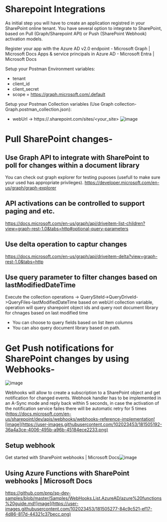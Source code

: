 # Sharepoint Integrations

As initial step you will have to create an application registred in your SharePoint online tenant.
You have several option to integrate to SharePoint, based on Pull (Graph/Sharepoint API) or Push (SharePoint Webhook) activation models.

Register your app with the Azure AD v2.0 endpoint - Microsoft Graph | Microsoft Docs
Apps & service principals in Azure AD - Microsoft Entra | Microsoft Docs

Setup your Postman Environment variables:
* tenant
* client_id
* client_secret
* scope = https://graph.microsoft.com/.default

Setup your Postman Collection variables (Use Graph collection-Graph.postman_collection.json):
* webUrl -> https://<host>.sharepoint.com/sites/<your_site>
![image](https://user-images.githubusercontent.com/102023453/181501060-4ffd7341-a856-469c-ae7d-961980ac07c2.png)

# Pull SharePoint changes-
## Use Graph API to integrate with SharePoint to poll for changes within a document library
You can check out graph explorer for testing puposes (usefull to make sure your used has appropriate privileges).
https://developer.microsoft.com/en-us/graph/graph-explorer
  
## API activations can be controlled to support paging and etc.
https://docs.microsoft.com/en-us/graph/api/driveitem-list-children?view=graph-rest-1.0&tabs=http#optional-query-parameters
  
## Use delta operation to captur changes
https://docs.microsoft.com/en-us/graph/api/driveitem-delta?view=graph-rest-1.0&tabs=http

## Use query parameter to filter changes based on lastModifiedDateTime
Execute the collection operations -> 
  QuerySiteId->QueryDriveId->QueryFiles-lastModifiedDateTime based on webUrl collection variable, operation will query sharepoint object ids and query root document library for chnages based on last modified time
  
* You can choose to query fields based on list item columns
* You can also query document library based on path.

# Get Push notifications for SharePoint changes by using Webhooks-
  ![image](https://user-images.githubusercontent.com/102023453/181506793-cd3a5191-186f-495a-a00c-9d8223bc94c2.png)

Webhooks will allow to create a subscription to a SharePoint object and get notification for changed events.
Webhook handler has to be implemented in an A-Sync mode and reply back within 5 seconds, in case the activation of the notification service failes there will be automatic retry for 5 times (https://docs.microsoft.com/en-us/sharepoint/dev/apis/webhooks/webhooks-reference-implementation![image](https://user-images.githubusercontent.com/102023453/181505192-36a4a3ce-4006-495b-a96b-45184ece2233.png)

## Setup webhook
Get started with SharePoint webhooks | Microsoft Docs![image](https://user-images.githubusercontent.com/102023453/181505318-b70405fc-bf1f-45b4-ab71-3fe05976f612.png)
  
## Using Azure Functions with SharePoint webhooks | Microsoft Docs
https://github.com/pnp/sp-dev-samples/blob/master/Samples/WebHooks.List.AzureAD/azure%20functions%20guide.md![image](https://user-images.githubusercontent.com/102023453/181505277-84c9c521-ef17-4d86-817d-44321c37becc.png)





